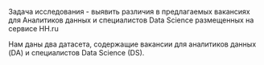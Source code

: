 Задача исследования - выявить различия в предлагаемых вакансиях для Аналитиков данных и специалистов Data Science размещенных на сервисе HH.ru

Нам даны два датасета, содержащие вакансии для аналитиков данных (DA) и специалистов Data Science (DS).
